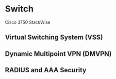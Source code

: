 # Switch

Cisco 3750 StackWise

## Virtual Switching System (VSS)

## Dynamic Multipoint VPN (DMVPN)

## RADIUS and AAA Security
